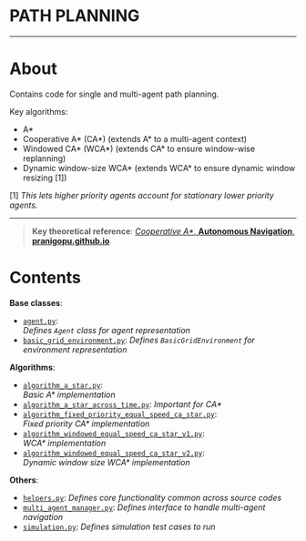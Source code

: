 <h1>PATH PLANNING</h1>

---

# About
Contains code for single and multi-agent path planning.

Key algorithms:

- A\*
- Cooperative A\* (CA\*) (extends A\* to a multi-agent context)
- Windowed CA\* (WCA\*) (extends CA\* to ensure window-wise replanning)
- Dynamic window-size WCA\* (extends WCA\* to ensure dynamic window resizing \[1\])

\[1\] *This lets higher priority agents account for stationary lower priority agents.*

---

> **Key theoretical reference**: [*Cooperative A\**, **Autonomous Navigation**, **pranigopu.github.io**](https://pranigopu.github.io/autonomous-navigation/cooperative-a-star.html)

# Contents
**Base classes**:

- [`agent.py`](./agent.py): <br> *Defines `Agent` class for agent representation*
- [`basic_grid_environment.py`](./basic_grid_environment.py): *Defines `BasicGridEnvironment` for environment representation*

**Algorithms**:

- [`algorithm_a_star.py`](./algorithm_a_star.py): <br> *Basic A\* implementation*
- [`algorithm_a_star_across_time.py`](./algorithm_a_star_across_time.py): *Important for CA\**
- [`algorithm_fixed_priority_equal_speed_ca_star.py`](./algorithm_fixed_priority_equal_speed_ca_star.py): <br> *Fixed priority CA\* implementation*
- [`algorithm_windowed_equal_speed_ca_star_v1.py`](./algorithm_windowed_equal_speed_ca_star_v1.py): <br> *WCA\* implementation*
- [`algorithm_windowed_equal_speed_ca_star_v2.py`](./algorithm_windowed_equal_speed_ca_star_v2.py): <br> *Dynamic window size WCA\* implementation*

**Others**:

- [`helpers.py`](./helpers.py): *Defines core functionality common across source codes*
- [`multi_agent_manager.py`](./multi_agent_manager.py): *Defines interface to handle multi-agent navigation*
- [`simulation.py`](./simulation.py): *Defines simulation test cases to run*
